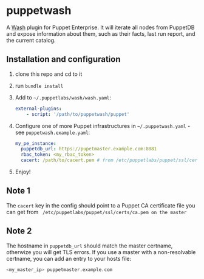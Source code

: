 # puppetwash

A [Wash](https://puppetlabs.github.io/wash/) plugin for Puppet Enterprise. It will
iterate all nodes from PuppetDB and expose information about them, such as their
facts, last run report, and the current catalog.

## Installation and configuration

1. clone this repo and cd to it
2. run `bundle install`
3. Add to `~/.puppetlabs/wash/wash.yaml`:

    ```yaml
    external-plugins:
        - script: '/path/to/puppetwash/puppet'
    ```

4. Configure one of more Puppet infrastructures in `~/.puppetwash.yaml` - see `puppetwash.example.yaml`:

    ```yaml
    my_pe_instance:
      puppetdb_url: https://pupetmaster.example.com:8081
      rbac_token: <my_rbac_token>
      cacert: /path/to/cacert.pem # from /etc/puppetlabs/puppet/ssl/certs/ca.pem on the master
    ```

5. Enjoy!


## Note 1

The `cacert` key in the config should point to a Puppet CA certificate file you can get from ` /etc/puppetlabs/puppet/ssl/certs/ca.pem on the master`

## Note 2

The hostname in `puppetdb_url` should match the master certname, otherwize you will get TLS errors. If you use a master with a non-resolvable certname, you can add an entry to your hosts file:
```bash
<my_master_ip> puppetmaster.example.com
```
